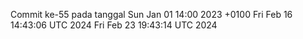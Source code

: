 Commit ke-55 pada tanggal Sun Jan 01 14:00 2023 +0100
Fri Feb 16 14:43:06 UTC 2024
Fri Feb 23 19:43:14 UTC 2024
